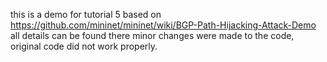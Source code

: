 this is a demo for tutorial 5
based on https://github.com/mininet/mininet/wiki/BGP-Path-Hijacking-Attack-Demo
all details can be found there
minor changes were made to the code, original code did not work properly.